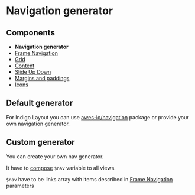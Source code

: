 # Navigation generator

## Components
- **Navigation generator**
- [Frame Navigation](./frame-nav.md)
- [Grid](./grid.md)
- [Content](./classes.md)
- [Slide Up Down](./slide-up-down.md)
- [Margins and paddings](./margins.md)
- [Icons](./icons.md)

## Default generator

For Indigo Layout you can use 
[awes-io/navigation](https://www.awes.io/documentation/components/navigation) package
or provide your own navigation generator.

## Custom generator

You can create your own nav generator. 

It have to [compose](https://laravel.com/docs/5.7/views#view-composers) `$nav` variable to all views.

`$nav` have to be links array with items described in [Frame Navigation](./frame-nav.md) parameters
